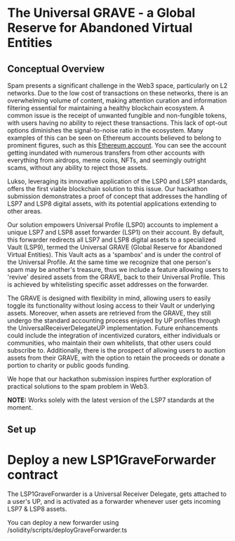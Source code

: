# The Universal GRAVE - a Global Reserve for Abandoned Virtual Entities

## Conceptual Overview

Spam presents a significant challenge in the Web3 space, particularly on L2 networks. Due to the low cost of transactions on these networks, there is an overwhelming volume of content, making attention curation and information filtering essential for maintaining a healthy blockchain ecosystem. A common issue is the receipt of unwanted fungible and non-fungible tokens, with users having no ability to reject these transactions. This lack of opt-out options diminishes the signal-to-noise ratio in the ecosystem. Many examples of this can be seen on Ethereum accounts believed to belong to prominent figures, such as this [Ethereum account](https://etherscan.io/address/0x94845333028B1204Fbe14E1278Fd4Adde46B22ce#tokentxns). You can see the account getting inundated with numerous transfers from other accounts with everything from airdrops, meme coins, NFTs, and seemingly outright scams, without any ability to reject those assets.

Lukso, leveraging its innovative application of the LSP0 and LSP1 standards, offers the first viable blockchain solution to this issue. Our hackathon submission demonstrates a proof of concept that addresses the handling of LSP7 and LSP8 digital assets, with its potential applications extending to other areas.

Our solution empowers Universal Profile (LSP0) accounts to implement a unique LSP7 and LSP8 asset forwarder (LSP1) on their account. By default, this forwarder redirects all LSP7 and LSP8 digital assets to a specialized Vault (LSP9), termed the Universal GRAVE (Global Reserve for Abandoned Virtual Entities). This Vault acts as a 'spambox' and is under the control of the Universal Profile. At the same time we recognize that one person's spam may be another's treasure, thus we include a feature allowing users to 'revive' desired assets from the GRAVE, back to their Universal Profile. This is achieved by whitelisting specific asset addresses on the forwarder.

The GRAVE is designed with flexibility in mind, allowing users to easily toggle its functionality without losing access to their Vault or underlying assets. Moreover, when assets are retrieved from the GRAVE, they still undergo the standard accounting process enjoyed by UP profiles through the UniversalReceiverDelegateUP implementation. Future enhancements could include the integration of incentivized curators, either individuals or communities, who maintain their own whitelists, that other users could subscribe to. Additionally, there is the prospect of allowing users to auction assets from their GRAVE, with the option to retain the proceeds or donate a portion to charity or public goods funding.

We hope that our hackathon submission inspires further exploration of practical solutions to the spam problem in Web3.

**NOTE:** Works solely with the latest version of the LSP7 standards at the moment.

## Set up

# Deploy a new LSP1GraveForwarder contract

The LSP1GraveForwarder is a Universal Receiver Delegate, gets attached to a user's UP, and is activated as a forwarder whenever user gets incoming LSP7 & LSP8 assets.

You can deploy a new forwarder using /solidity/scripts/deployGraveForwarder.ts

